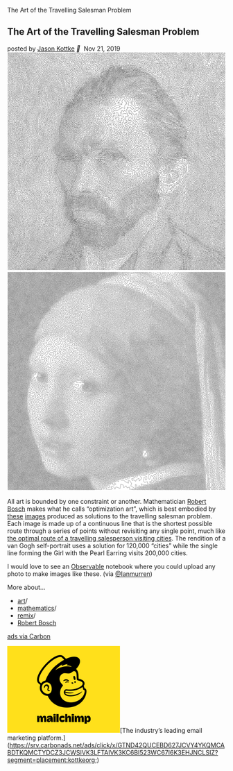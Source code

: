 The Art of the Travelling Salesman Problem

## The Art of the Travelling Salesman Problem

posted by [Jason Kottke](http://www.kottke.org/)  **  Nov 21, 2019
![tsp-portraits-01.jpg](../_resources/bc07718df83d39bf0e145e8f3c694c07.jpg)
![tsp-portraits-02.jpg](../_resources/1d4ae059c12bc1c196b6ccd083cb8bf7.jpg)

All art is bounded by one constraint or another. Mathematician [Robert Bosch](http://www2.oberlin.edu/math/faculty/bosch.html) makes what he calls “optimization art”, which is best embodied by [these](http://www.math.uwaterloo.ca/tsp/data/art/)  [images](http://www2.oberlin.edu/math/faculty/bosch/tspart-page.html) produced as solutions to the travelling salesman problem. Each image is made up of a continuous line that is the shortest possible route through a series of points without revisiting any single point, much like [the optimal route of a travelling salesperson visiting cities](https://en.wikipedia.org/wiki/Travelling_salesman_problem). The rendition of a van Gogh self-portrait uses a solution for 120,000 “cities” while the single line forming the Girl with the Pearl Earring visits 200,000 cities.

I would love to see an [Observable](https://observablehq.com/) notebook where you could upload any photo to make images like these. (via [@Ianmurren](https://twitter.com/Ianmurren))

More about...

- [art](https://kottke.org/tag/art)/
- [mathematics](https://kottke.org/tag/mathematics)/
- [remix](https://kottke.org/tag/remix)/
- [Robert Bosch](https://kottke.org/tag/Robert%20Bosch)

[ads via Carbon](https://carbonads.net/)

[![1545083324-1539370929-mailchimp-Yellow-260x200.png](../_resources/6b0cee8c67694cd00dc8bb75df0efd27.png)](https://srv.carbonads.net/ads/click/x/GTND42QUCEBD627JCVY4YKQMCABDTKQMCTYDCZ3JCWSIVK3LFTAIVK3KC6BI523WC67I6K3EHJNCLSIZ?segment=placement:kottkeorg;)[The industry’s leading email marketing platform.](https://srv.carbonads.net/ads/click/x/GTND42QUCEBD627JCVY4YKQMCABDTKQMCTYDCZ3JCWSIVK3LFTAIVK3KC6BI523WC67I6K3EHJNCLSIZ?segment=placement:kottkeorg;)